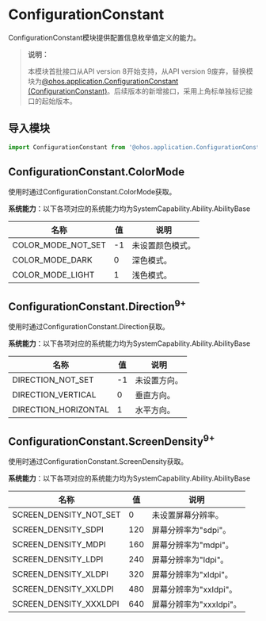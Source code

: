 # ConfigurationConstant

ConfigurationConstant模块提供配置信息枚举值定义的能力。

> **说明：**
> 
> 本模块首批接口从API version 8开始支持，从API version 9废弃，替换模块为[@ohos.application.ConfigurationConstant (ConfigurationConstant)](js-apis-app-ability-configurationconstant.md)。后续版本的新增接口，采用上角标单独标记接口的起始版本。

## 导入模块

```ts
import ConfigurationConstant from '@ohos.application.ConfigurationConstant';
```

## ConfigurationConstant.ColorMode

使用时通过ConfigurationConstant.ColorMode获取。

**系统能力**：以下各项对应的系统能力均为SystemCapability.Ability.AbilityBase

| 名称 | 值 | 说明 | 
| -------- | -------- | -------- |
| COLOR_MODE_NOT_SET | -1 | 未设置颜色模式。 | 
| COLOR_MODE_DARK | 0 | 深色模式。 | 
| COLOR_MODE_LIGHT | 1 | 浅色模式。 | 


## ConfigurationConstant.Direction<sup>9+</sup>

使用时通过ConfigurationConstant.Direction获取。

**系统能力**：以下各项对应的系统能力均为SystemCapability.Ability.AbilityBase

| 名称 | 值 | 说明 | 
| -------- | -------- | -------- |
| DIRECTION_NOT_SET | -1 | 未设置方向。 | 
| DIRECTION_VERTICAL | 0 | 垂直方向。 | 
| DIRECTION_HORIZONTAL | 1 | 水平方向。 | 


## ConfigurationConstant.ScreenDensity<sup>9+</sup>

使用时通过ConfigurationConstant.ScreenDensity获取。

**系统能力**：以下各项对应的系统能力均为SystemCapability.Ability.AbilityBase

| 名称 | 值 | 说明 | 
| -------- | -------- | -------- |
| SCREEN_DENSITY_NOT_SET | 0 | 未设置屏幕分辨率。 | 
| SCREEN_DENSITY_SDPI | 120 | 屏幕分辨率为"sdpi"。 | 
| SCREEN_DENSITY_MDPI | 160 | 屏幕分辨率为"mdpi"。 | 
| SCREEN_DENSITY_LDPI | 240 | 屏幕分辨率为"ldpi"。 | 
| SCREEN_DENSITY_XLDPI | 320 | 屏幕分辨率为"xldpi"。 | 
| SCREEN_DENSITY_XXLDPI | 480 | 屏幕分辨率为"xxldpi"。 | 
| SCREEN_DENSITY_XXXLDPI | 640 | 屏幕分辨率为"xxxldpi"。 | 
